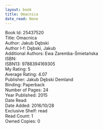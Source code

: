 ```yaml
---
layout: book
title: Omacnica
date_read: None
---
```


Book Id: 25437520<br />
Title: Omacnica<br />
Author: Jakub Dębski<br />
Author l-f: Dębski, Jakub<br />
Additional Authors: Ewa Zaremba-Śmietańska<br />
ISBN: <br />
ISBN13: 9788394169305<br />
My Rating: 5<br />
Average Rating: 4.07<br />
Publisher: Jakub Dębski Demland<br />
Binding: Paperback<br />
Number of Pages: 24<br />
Year Published: 2015<br />
Date Read: <br />
Date Added: 2016/10/28<br />
Exclusive Shelf: read<br />
Read Count: 1<br />
Owned Copies: 0<br />

